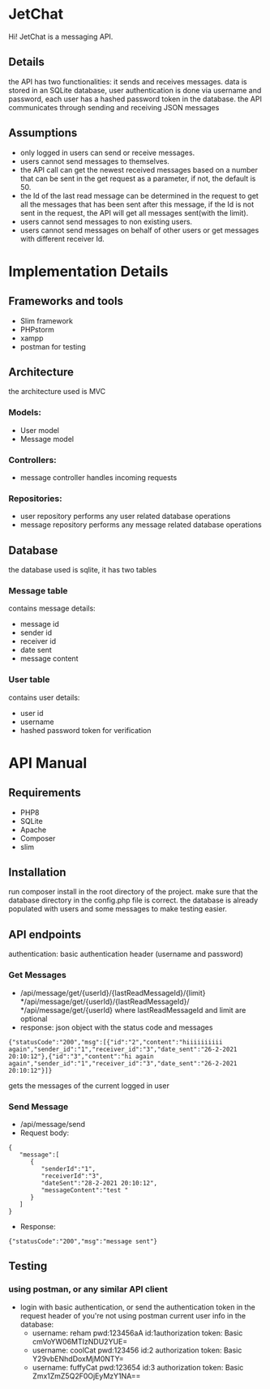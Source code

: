 # JetChat

Hi!
JetChat is a messaging API.
## Details
the API has two functionalities:
it sends and receives messages.
data is stored in an SQLite database,
user authentication is done via username and password, each user has a hashed password token in the database.
the API communicates through sending and receiving JSON messages
 
## Assumptions
* only logged in users can send or receive messages.
* users cannot send messages to themselves.
* the API call can get the newest received messages based on a number that can be sent in the get request as a parameter, if not, the default is 50.
* the Id of the last read message can be determined in the request to get all the messages that has been sent after this message, if the Id is not sent in the request, the API will get all messages sent(with the limit).
* users cannot send messages to non existing users.
* users cannot send messages on behalf of other users or get messages with different receiver Id.
 

# Implementation Details

## Frameworks and tools
* Slim framework
* PHPstorm
* xampp
* postman for testing

## Architecture
the architecture used is MVC
### Models: 
* User model
* Message model
### Controllers:
* message controller
handles incoming requests
### Repositories:
* user repository
performs any user related database operations
* message repository
performs any message related database operations

## Database
the database used is sqlite, it has two tables
### Message table
contains message details:
* message id
* sender id
* receiver id
* date sent
* message content
### User table
contains user details:
* user id
* username
* hashed password token for verification

# API Manual 
## Requirements 
* PHP8
* SQLite
* Apache
* Composer
* slim
## Installation
run composer install in the root directory of the project.
make sure that the database directory in the config.php file is correct.
the database is already populated with users and some messages to make testing easier.
## API endpoints
authentication: basic authentication header (username and password)
### Get Messages
* /api/message/get/{userId}/{lastReadMessageId}/{limit}
*/api/message/get/{userId}/{lastReadMessageId}/
*/api/message/get/{userId}
where lastReadMessageId and limit are optional
* response: json object with the status code and messages
~~~
{"statusCode":"200","msg":[{"id":"2","content":"hiiiiiiiiii
again","sender_id":"1","receiver_id":"3","date_sent":"26-2-2021 20:10:12"},{"id":"3","content":"hi again
again","sender_id":"1","receiver_id":"3","date_sent":"26-2-2021 20:10:12"}]}
~~~
gets the messages of the current logged in user
### Send Message
* /api/message/send
* Request body:
~~~
{
   "message":[
      {
         "senderId":"1",
         "receiverId":"3",
         "dateSent":"28-2-2021 20:10:12",
         "messageContent":"test "
      }
   ]
}
~~~
* Response:
~~~
{"statusCode":"200","msg":"message sent"}
~~~

## Testing
### using postman, or any similar API client
* login with basic authentication, or send the authentication token in the request header of you're not using postman
current user info in the database:
  * username: reham pwd:123456aA id:1authorization token:  Basic cmVoYW06MTIzNDU2YUE=
  * username: coolCat pwd:123456 id:2 authorization token: Basic Y29vbENhdDoxMjM0NTY=
  * username: fuffyCat pwd:123654 id:3 authorization token: Basic Zmx1ZmZ5Q2F0OjEyMzY1NA==




